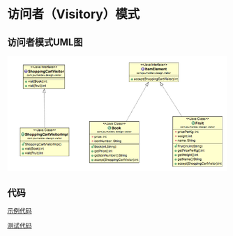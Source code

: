 # 访问者（Visitory）模式

## 访问者模式UML图

![访问者模式UML图](img/visitor-pattern.png)

## 代码

[示例代码](../src/main/java/com/github/tonydeng/desgin/visitor)

[测试代码](../src/test/java/com/github/tonydeng/desgin/visitor)